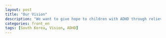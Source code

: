 ```yaml
---
layout: post
title: "Our Vision"
description: "We want to give hope to children with ADHD through relieving their stress and pain, including their families’. We aim to make South Korea the number one medical healthcare-providing country."
categories: front_en
tags: [South Korea, Vision, ADHD]
---
```

